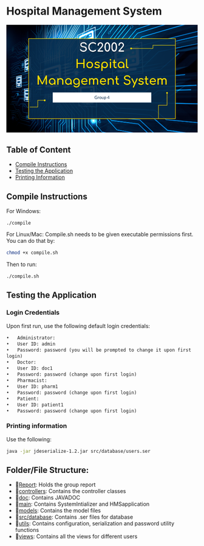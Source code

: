 # Hospital Management System

![Banner](Banner.png)


## Table of Content
- [Compile Instructions](#compile-instructions)
- [Testing the Application](#testing-the-application)
- [Printing Information](#printing-information)

## Compile Instructions
For Windows:
```
./compile
```

For Linux/Mac:
Compile.sh needs to be given executable permissions first. You can do that by:
```bash
chmod +x compile.sh
```
Then to run:
```bash
./compile.sh
```

## Testing the Application

### Login Credentials

Upon first run, use the following default login credentials:

	•	Administrator:
	•	User ID: admin
	•	Password: password (you will be prompted to change it upon first login)
	•	Doctor:
	•	User ID: doc1
	•	Password: password (change upon first login)
	•	Pharmacist:
	•	User ID: pharm1
	•	Password: password (change upon first login)
	•	Patient:
	•	User ID: patient1
	•	Password: password (change upon first login)

### Printing information

Use the following:
```bash
java -jar jdeserialize-1.2.jar src/database/users.ser
```
## Folder/File Structure:

- 📁[Report](/Report): Holds the group report
- 📁[controllers](/controllers): Contains the controller classes
- 📁[doc](/doc): Contains JAVADOC
- 📁[main](/main): Contains SystemIntializer and HMSapplication
- 📁[models](/models): Contains the model files
- 📁[src/database](/src/database): Contains .ser files for database
- 📁[utils](/utils): Contains configuration, serialization and password utility functions
- 📁[views](/views): Contains all the views for different users

